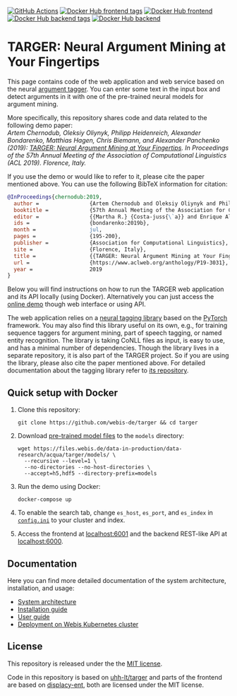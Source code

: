 [![GitHub Actions](https://img.shields.io/github/actions/workflow/status/webis-de/targer/ci.yml?branch=main&style=flat-square)](https://github.com/webis-de/targer/actions/workflows/ci.yml)
[![Docker Hub frontend tags](https://img.shields.io/docker/v/webis/targer-frontend?style=flat-square&label=frontend+version)](https://hub.docker.com/repository/docker/webis/targer-frontend/tags)
[![Docker Hub frontend](https://img.shields.io/docker/pulls/webis/targer-frontend?style=flat-square&label=frontend+pulls)](https://hub.docker.com/repository/docker/webis/targer-frontend)
[![Docker Hub backend tags](https://img.shields.io/docker/v/webis/targer-backend?style=flat-square&label=backend+version)](https://hub.docker.com/repository/docker/webis/targer-backend/tags)
[![Docker Hub backend](https://img.shields.io/docker/pulls/webis/targer-backend?style=flat-square&label=backend+pulls)](https://hub.docker.com/repository/docker/webis/targer-backend)

# TARGER: Neural Argument Mining at Your Fingertips

This page contains code of the web application and web service based on the neural [argument tagger](http://github.com/achernodub/targer).
You can enter some text in the input box and detect arguments in it with one of the pre-trained neural models for argument mining. 

More specifically, this repository shares code and data related to the following demo paper:  
*Artem Chernodub, Oleksiy Oliynyk, Philipp Heidenreich, Alexander Bondarenko, Matthias Hagen, 
Chris Biemann, and Alexander Panchenko (2019):
[TARGER: Neural Argument Mining at Your Fingertips](https://webis.de/publications.html#bondarenko_2019b). 
In Proceedings of the 57th Annual Meeting of the Association of Computational Linguistics (ACL 2019). Florence, Italy.*

If you use the demo or would like to refer to it, please cite the paper mentioned above. 
You can use the following BibTeX information for citation: 

```bibtex
@InProceedings{chernodub:2019,
  author =                {Artem Chernodub and Oleksiy Oliynyk and Philipp Heidenreich and Alexander Bondarenko and Matthias Hagen and Chris Biemann and Alexander Panchenko},
  booktitle =             {57th Annual Meeting of the Association for Computational Linguistics (ACL 2019)},
  editor =                {{Martha R.} {Costa-juss{\`a}} and Enrique Alfonseca},
  ids =                   {bondarenko:2019b},
  month =                 jul,
  pages =                 {195-200},
  publisher =             {Association for Computational Linguistics},
  site =                  {Florence, Italy},
  title =                 {{TARGER: Neural Argument Mining at Your Fingertips}},
  url =                   {https://www.aclweb.org/anthology/P19-3031},
  year =                  2019
}
```

Below you will find instructions on how to run the TARGER web application and its API locally (using Docker).
Alternatively you can just access the [online demo](https://demo.webis.de/targer) though web interface or using API. 

The web application relies on a [neural tagging library](http://github.com/achernodub/targer) based on the [PyTorch](https://pytorch.org) framework. 
You may also find this library useful on its own, e.g., for training sequence taggers for argument mining, part of speech tagging, or named entity recognition.
The library is taking CoNLL files as input, is easy to use, and has a minimal number of dependencies.
Though the library lives in a separate repository, it is also part of the TARGER project.
So if you are using the library, please also cite the paper mentioned above.
For detailed documentation about the tagging library refer to [its repository](http://github.com/achernodub/targer).

## Quick setup with Docker

1. Clone this repository:

    ```shell script
    git clone https://github.com/webis-de/targer && cd targer
    ```

1. Download [pre-trained model files](https://files.webis.de/data-in-production/data-research/acqua/targer/models/) to the `models` directory:

    ```shell script
    wget https://files.webis.de/data-in-production/data-research/acqua/targer/models/ \
      --recursive --level=1 \
      --no-directories --no-host-directories \
      --accept=h5,hdf5 --directory-prefix=models
    ```

1. Run the demo using Docker:

    ```shell script
    docker-compose up
    ```
   
1. To enable the search tab, change `es_host`, `es_port`, and `es_index` in [`config.ini`](frontend/config.ini) to your cluster and index.

1. Access the frontend at [localhost:6001](http://localhost:6001) and the backend REST-like API at [localhost:6000](http://localhost:6000).

## Documentation

Here you can find more detailed documentation of the system architecture, installation, and usage:

* [System architecture](documentation/system-architecture.md)
* [Installation guide](documentation/installation-guide.md)
* [User guide](documentation/user-guide.md)
* [Deployment on Webis Kubernetes cluster](https://git.webis.de/code-generic/code-admin-knowledge-base/-/tree/master/services/targer)

## License

This repository is released under the  the [MIT license](LICENSE).

Code in this repository is based on [uhh-lt/targer](https://github.com/uhh-lt/targer) and parts of the frontend are based on [displacy-ent](https://github.com/explosion/displacy-ent), both are licensed under the MIT license. 

